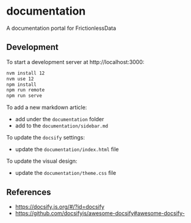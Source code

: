 # documentation

A documentation portal for FrictionlessData

## Development

To start a development server at http://localhost:3000:

```bash
nvm install 12
nvm use 12
npm install
npm run remote
npm run serve
```

To add a new markdown article:
- add under the `documentation` folder
- add to the `documentation/sidebar.md`

To update the `docsify` settings:
- update the `documentation/index.html` file

To update the visual design:
- update the `documentation/theme.css` file

## References

- https://docsify.js.org/#/?id=docsify
- https://github.com/docsifyjs/awesome-docsify#awesome-docsify-
